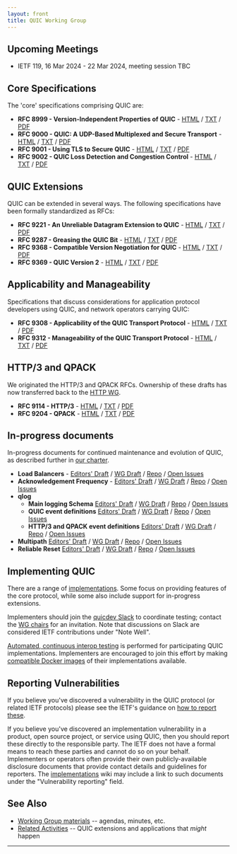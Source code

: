 ```yaml
---
layout: front
title: QUIC Working Group
---
```


## Upcoming Meetings

* IETF 119, 16 Mar 2024 - 22 Mar 2024, meeting session TBC

## Core Specifications

The 'core' specifications comprising QUIC are:

* **RFC 8999 - Version-Independent Properties of QUIC** -
  [HTML](https://www.rfc-editor.org/rfc/rfc8999.html) /
  [TXT](https://www.rfc-editor.org/rfc/rfc8999.txt) /
  [PDF](https://www.rfc-editor.org/rfc/rfc8999.pdf)
* **RFC 9000 - QUIC: A UDP-Based Multiplexed and Secure Transport** -
  [HTML](https://www.rfc-editor.org/rfc/rfc9000.html) /
  [TXT](https://www.rfc-editor.org/rfc/rfc9000.txt) /
  [PDF](https://www.rfc-editor.org/rfc/rfc9000.pdf)
* **RFC 9001 - Using TLS to Secure QUIC** -
  [HTML](https://www.rfc-editor.org/rfc/rfc9001.html) /
  [TXT](https://www.rfc-editor.org/rfc/rfc9001.txt) /
  [PDF](https://www.rfc-editor.org/rfc/rfc9001.pdf)
* **RFC 9002 - QUIC Loss Detection and Congestion Control** -
  [HTML](https://www.rfc-editor.org/rfc/rfc9002.html) /
  [TXT](https://www.rfc-editor.org/rfc/rfc9002.txt) /
  [PDF](https://www.rfc-editor.org/rfc/rfc9002.pdf)

## QUIC Extensions

QUIC can be extended in several ways. The following specifications have been
formally standardized as RFCs:

* **RFC 9221 - An Unreliable Datagram Extension to QUIC** -
  [HTML](https://www.rfc-editor.org/rfc/rfc9221.html) /
  [TXT](https://www.rfc-editor.org/rfc/rfc9221.txt) /
  [PDF](https://www.rfc-editor.org/rfc/rfc9221.pdf)
* **RFC 9287 - Greasing the QUIC Bit** -
  [HTML](https://www.rfc-editor.org/rfc/rfc9287.html) /
  [TXT](https://www.rfc-editor.org/rfc/rfc9287.txt) /
  [PDF](https://www.rfc-editor.org/rfc/rfc9287.pdf)
* **RFC 9368 - Compatible Version Negotiation for QUIC** -
  [HTML](https://www.rfc-editor.org/rfc/rfc9368.html) /
  [TXT](https://www.rfc-editor.org/rfc/rfc9368.txt) /
  [PDF](https://www.rfc-editor.org/rfc/rfc9368.pdf)
* **RFC 9369 - QUIC Version 2** -
  [HTML](https://www.rfc-editor.org/rfc/rfc9369.html) /
  [TXT](https://www.rfc-editor.org/rfc/rfc9369.txt) /
  [PDF](https://www.rfc-editor.org/rfc/rfc9369.pdf)

## Applicability and Manageability

Specifications that discuss considerations for application protocol developers
using QUIC, and network operators carrying QUIC:

* **RFC 9308 - Applicability of the QUIC Transport Protocol** -
  [HTML](https://www.rfc-editor.org/rfc/rfc9308.html) /
  [TXT](https://www.rfc-editor.org/rfc/rfc9308.txt) /
  [PDF](https://www.rfc-editor.org/rfc/rfc9308.pdf)
* **RFC 9312 - Manageability of the QUIC Transport Protocol** -
  [HTML](https://www.rfc-editor.org/rfc/rfc9312.html) /
  [TXT](https://www.rfc-editor.org/rfc/rfc9312.txt) /
  [PDF](https://www.rfc-editor.org/rfc/rfc9312.pdf)

## HTTP/3 and QPACK

We originated the HTTP/3 and QPACK RFCs. Ownership of these drafts has now
transferred back to the [HTTP WG](https://httpwg.org).

* **RFC 9114 - HTTP/3** -
  [HTML](https://www.rfc-editor.org/rfc/rfc9114.html) /
  [TXT](https://www.rfc-editor.org/rfc/rfc9114.txt) /
  [PDF](https://www.rfc-editor.org/rfc/rfc9114.pdf)
* **RFC 9204 - QPACK** -
  [HTML](https://www.rfc-editor.org/rfc/rfc9204.html) /
  [TXT](https://www.rfc-editor.org/rfc/rfc9204.txt) /
  [PDF](https://www.rfc-editor.org/rfc/rfc9204.pdf)


## In-progress documents

In-progress documents for continued maintenance and evolution of QUIC, as described
further in [our charter](https://datatracker.ietf.org/wg/quic/about/).

* **Load Balancers** -
  [Editors' Draft](https://quicwg.github.io/load-balancers/draft-ietf-quic-load-balancers.html) /
  [WG Draft](https://datatracker.ietf.org/doc/html/draft-ietf-quic-load-balancers) /
  [Repo](https://github.com/quicwg/load-balancers) /
  [Open Issues](https://github.com/quicwg/load-balancers/issues?utf8=✓&q=is%3Aissue%20is%3Aopen)
* **Acknowledgement Frequency** -
  [Editors' Draft](https://quicwg.org/ack-frequency/draft-ietf-quic-ack-frequency.html) /
  [WG Draft](https://datatracker.ietf.org/doc/html/draft-ietf-quic-ack-frequency) /
  [Repo](https://github.com/quicwg/ack-frequency) /
  [Open Issues](https://github.com/quicwg/ack-frequency/issues?utf8=✓&q=is%3Aissue%20is%3Aopen)
* **qlog**
    * **Main logging Schema**
      [Editors' Draft](https://quicwg.org/qlog/draft-ietf-quic-qlog-main-schema.html) /
      [WG Draft](https://datatracker.ietf.org/doc/html/draft-ietf-quic-qlog-main-schema) /
      [Repo](https://github.com/quicwg/qlog) /
      [Open Issues](https://github.com/quicwg/qlog/issues?utf8=✓&q=is%3Aissue%20is%3Aopen)
    * **QUIC event definitions**
      [Editors' Draft](https://quicwg.org/qlog/draft-ietf-quic-qlog-quic-events.html) /
      [WG Draft](https://datatracker.ietf.org/doc/html/draft-ietf-quic-qlog-quic-events.html) /
      [Repo](https://github.com/quicwg/qlog) /
      [Open Issues](https://github.com/quicwg/qlog/issues?utf8=✓&q=is%3Aissue%20is%3Aopen)
    * **HTTP/3 and QPACK event definitions**
      [Editors' Draft](https://quicwg.org/qlog/draft-ietf-quic-qlog-h3-events.html) /
      [WG Draft](https://datatracker.ietf.org/doc/html/draft-ietf-quic-qlog-h3-events.html) /
      [Repo](https://github.com/quicwg/qlog) /
      [Open Issues](https://github.com/quicwg/qlog/issues?utf8=✓&q=is%3Aissue%20is%3Aopen)
* **Multipath**
  [Editors' Draft](https://quicwg.org/multipath/draft-ietf-quic-multipath.html) /
  [WG Draft](https://datatracker.ietf.org/doc/html/draft-ietf-quic-multipath) /
  [Repo](https://github.com/quicwg/multipath) /
  [Open Issues](https://github.com/quicwg/multipath/issues?utf8=✓&q=is%3Aissue%20is%3Aopen)
* **Reliable Reset**
  [Editors' Draft](https://quicwg.org/reliable-stream-reset/draft-ietf-quic-reliable-stream-reset.html) /
  [WG Draft](https://datatracker.ietf.org/doc/html/draft-ietf-quic-reliable-stream-reset) /
  [Repo](https://github.com/quicwg/reliable-stream-reset) /
  [Open Issues](https://github.com/quicwg/reliable-stream-reset/issues?utf8=✓&q=is%3Aissue%20is%3Aopen)


## Implementing QUIC

There are a range of [implementations](https://github.com/quicwg/base-drafts/wiki/Implementations). Some focus on providing features of the core protocol, while some also include support for in-progress extensions.

Implementers should join the [quicdev Slack](https://quicdev.slack.com/) to coordinate testing; contact the [WG chairs](mailto:quic-chairs@ietf.org) for an invitation. Note that discussions on Slack are considered IETF contributions under "Note Well".

[Automated, continuous interop testing](https://interop.seemann.io/) is performed for participating QUIC implementations. Implementers are encouraged to join this effort by making [compatible Docker images](https://github.com/marten-seemann/quic-interop-runner#building-a-quic-endpoint) of their implementations available.

## Reporting Vulnerabilities

If you believe you've discovered a vulnerability in the QUIC protocol (or related
IETF protocols) please see the IETF's guidance on [how to report
these](https://www.ietf.org/standards/rfcs/vulnerabilities/).

If you believe you've discovered an implementation vulnerability in a product,
open source project, or service using QUIC, then you should report these
directly to the responsible party. The IETF does not have a formal means to reach
these parties and cannot do so on your behalf. Implementers or operators often
provide their own publicly-available disclosure documents that provide contact
details and guidelines for reporters. The
[implementations](https://github.com/quicwg/base-drafts/wiki/Implementations)
wiki may include a link to such documents under the "Vulnerability reporting"
field.

## See Also

* [Working Group materials](https://github.com/quicwg/wg-materials) -- agendas, minutes, etc.
* [Related Activities](https://github.com/quicwg/base-drafts/wiki/Related-Activities) -- QUIC extensions and applications that *might* happen

----
